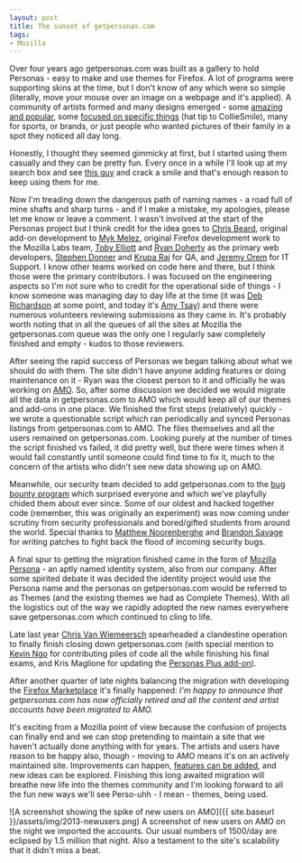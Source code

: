 ```yaml
---
layout: post
title: The sunset of getpersonas.com
tags:
- Mozilla
---
```

Over four years ago getpersonas.com was built as a gallery to hold Personas -
easy to make and use themes for Firefox.  A lot of programs were supporting
skins at the time, but I don't know of any which were so simple (literally, move
your mouse over an image on a webpage and it's applied).  A community of artists
formed and many designs emerged - some [amazing and popular][1], some [focused
on specific things][2] (hat tip to CollieSmile), many for sports, or brands, or
just people who wanted pictures of their family in a spot they noticed all day
long.

Honestly, I thought they seemed gimmicky at first, but I started using them
casually and they can be pretty fun.  Every once in a while I'll look up at my
search box and see [this guy][3] and crack a smile and that's enough reason to
keep using them for me.

Now I'm treading down the dangerous path of naming names - a road full of mine
shafts and sharp turns - and if I make a mistake, my apologies, please let me
know or leave a comment.  I wasn't involved at the start of the Personas project
but I think credit for the idea goes to [Chris Beard][4], original add-on
development to [Myk Melez][5], original Firefox development work to the Mozilla
Labs team, [Toby Elliott][6] and [Ryan Doherty][7] as the primary web
developers, [Stephen Donner][8] and [Krupa Raj][9] for QA, and [Jeremy Orem][10]
for IT Support.  I know other teams worked on code here and there, but I think
those were the primary contributors.  I was focused on the engineering
aspects so I'm not sure who to credit for the operational side of things - I
know someone was managing day to day life at the time (it was [Deb
Richardson][11] at some point, and today it's [Amy Tsay][12]) and there were
numerous volunteers reviewing submissions as they came in.  It's probably
worth noting that in all the queues of all the sites at Mozilla the
getpersonas.com queue was the only one I regularly saw completely finished
and empty - kudos to those reviewers.

After seeing the rapid success of Personas we began talking about what we
should do with them.  The site didn't have anyone adding features or doing
maintenance on it - Ryan was the closest person to it and officially he was
working on [AMO][13].  So, after some discussion we decided we would migrate all
the data in getpersonas.com to AMO which would keep all of our themes and
add-ons in one place.  We finished the first steps (relatively) quickly - we
wrote a questionable script which ran periodically and synced Personas listings
from getpersonas.com to AMO.  The files themselves and all the users remained on
getpersonas.com.  Looking purely at the number of times the script finished vs
failed, it did pretty well, but there were times when it would fail constantly
until someone could find time to fix it, much to the concern of the artists who
didn't see new data showing up on AMO.

Meanwhile, our security team decided to add getpersonas.com to the [bug bounty
program][14] which surprised everyone and which we've playfully chided them
about ever since.  Some of our oldest and hacked together code (remember, this
was originally an experiment) was now coming under scrutiny from security
professionals and bored/gifted students from around the world.  Special thanks
to [Matthew Noorenberghe][15] and [Brandon Savage][16] for writing patches to
fight back the flood of incoming security bugs.

A final spur to getting the migration finished came in the form of [Mozilla
Persona][17] - an aptly named identity system, also from our company.  After
some spirited debate it was decided the identity project would use the Persona
name and the personas on getpersonas.com would be referred to as Themes (and the
existing themes we had as Complete Themes).  With all the logistics out of the
way we rapidly adopted the new names everywhere save getpersonas.com which
continued to cling to life.

Late last year [Chris Van Wiemeersch][18] spearheaded a clandestine operation to
finally finish closing down getpersonas.com (with special mention to [Kevin
Ngo][19] for contributing piles of code all the while finishing his final exams,
and Kris Maglione for updating the [Personas Plus add-on][20]).

After another quarter of late nights balancing the migration with developing the
[Firefox Marketplace][21] it's finally happened:  *I'm happy to announce that
getpersonas.com has now officially retired and all the content and artist
accounts have been migrated to AMO.*

It's exciting from a Mozilla point of view because the confusion of projects can
finally end and we can stop pretending to maintain a site that we haven't
actually done anything with for years.  The artists and users have reason to be
happy also, though - moving to AMO means it's on an actively maintained site.
Improvements can happen, [features can be added][22], and new ideas can be
explored.  Finishing this long awaited migration will breathe new life into the
themes community and I'm looking forward to all the fun new ways we'll see
Perso-uhh - I mean - themes, being used.

![A screenshot showing the spike of new users on AMO]({{ site.baseurl }}/assets/img/2013-newusers.png)
A screenshot of new users on AMO on the night we imported the
accounts.  Our usual numbers of 1500/day are eclipsed by 1.5 million that night.
Also a testament to the site's scalability that it didn't miss a beat.

[1]:https://addons.mozilla.org/en-US/firefox/addon/japanese-tattoo/
[2]:https://addons.mozilla.org/en-US/firefox/addon/mozilla-bug-404-hideout/
[3]:https://addons.mozilla.org/en-US/firefox/addon/lolface/
[4]:https://twitter.com/cbeard
[5]:https://twitter.com/mykmelez
[6]:https://twitter.com/tobyelliott
[7]:https://twitter.com/ryandoherty
[8]:https://twitter.com/stephendonner
[9]:https://twitter.com/parijaatha
[10]:https://twitter.com/oremj
[11]:https://twitter.com/dria
[12]:https://twitter.com/catchingamy
[13]:https://addons.mozilla.org/
[14]:http://www.mozilla.org/security/bug-bounty-faq-webapp.html
[15]:http://matthew.noorenberghe.com/
[16]:https://twitter.com/brandonsavage
[17]:http://www.mozilla.org/en-US/persona/
[18]:https://twitter.com/cvanw
[19]:http://ngokevin.com
[20]:https://addons.mozilla.org/en-US/firefox/addon/personas-plus/
[21]:https://marketplace.firefox.com/
[22]:https://blog.mozilla.org/addons/2013/02/28/getpersonas-com-migration-update/
